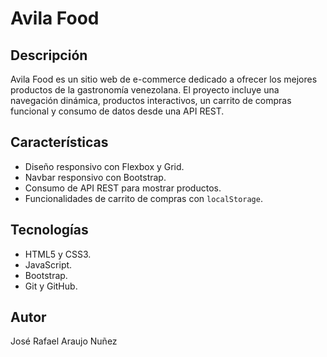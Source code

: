 # Avila Food

## Descripción
Avila Food es un sitio web de e-commerce dedicado a ofrecer los mejores productos de la gastronomía venezolana. El proyecto incluye una navegación dinámica, productos interactivos, un carrito de compras funcional y consumo de datos desde una API REST.

## Características
- Diseño responsivo con Flexbox y Grid.
- Navbar responsivo con Bootstrap.
- Consumo de API REST para mostrar productos.
- Funcionalidades de carrito de compras con `localStorage`.

## Tecnologías
- HTML5 y CSS3.
- JavaScript.
- Bootstrap.
- Git y GitHub.

## Autor
José Rafael Araujo Nuñez
